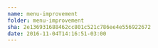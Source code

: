 ```yaml
---
name: menu-improvement
folder: menu-improvement
sha: 2e136931688462cc801c521c786ee4e556922672
date: 2016-11-04T14:16:51-03:00
---
```

